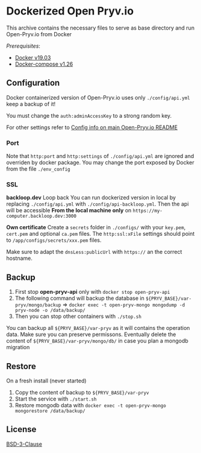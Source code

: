 # Dockerized Open Pryv.io

This archive contains the necessary files to serve as base directory and run Open-Pryv.io from Docker

*Prerequisites*:

- [Docker v19.03](https://docs.docker.com/engine/install/)
- [Docker-compose v1.26](https://docs.docker.com/compose/install/)

## Configuration 

Docker containerized version of Open-Pryv.io uses only `./config/api.yml` keep a backup of it!

You must change the `auth:adminAccessKey` to a strong random key. 

For other settings refer to [Config info on main Open-Pryv.io README](https://github.com/pryv/open-pryv.io#config)

### Port

Note that `http:port` and `http:settings` of `./config/api.yml` are ignored and overriden by docker package.
You may change the port exposed by Docker from the file `./env_config`

### SSL 

**backloop.dev** Loop back
You can run dockerized version in local by replacing `./config/api.yml` with `./config/api-backloop.yml`.
Then the api will be accessible **From the local machine only** on `https://my-computer.backloop.dev:3000`

**Own certificate**
Create a `secrets` folder in `./configs/` with your `key.pem`, `cert.pem` and optional `ca.pem` files. 
The `http:ssl:xFile` settings should point to `/app/configs/secrets/xxx.pem` files.

Make sure to adapt the `dnsLess:publicUrl` with `https://` an the correct hostname. 

## Backup

1. First stop **open-pryv-api** only with `docker stop open-pryv-api`
2. The following command will backup the database in `${PRYV_BASE}/var-pryv/mongo/backup` => `docker exec -t open-pryv-mongo mongodump -d pryv-node -o /data/backup/` 
3. Then you can stop other containers with `./stop.sh` 

You can backup all `${PRYV_BASE}/var-pryv` as it will contains the operation data. Make sure you can preserve permissons. 
Eventually delete the content of `${PRYV_BASE}/var-pryv/mongo/db/` in case you plan a mongodb migration 

## Restore 

On a fresh install (never started) 

1. Copy the content of backup to `${PRYV_BASE}/var-pryv`
2. Start the service with `./start.sh`
3. Restore mongodb data with `docker exec -t open-pryv-mongo mongorestore /data/backup/`



## License

[BSD-3-Clause](LICENSE)

